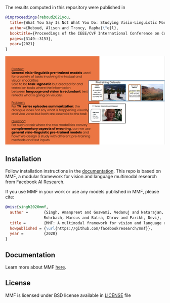The results computed in this repository were published in 
```bibtex
@inproceedings{reboud2021you,
  title={What You Say Is Not What You Do: Studying Visio-Linguistic Models for TV Series Summarization},
  author={Reboud, Alison and Troncy, Rapha{\"e}l},
  booktitle={Proceedings of the IEEE/CVF International Conference on Computer Vision},
  pages={3149--3153},
  year={2021}
}
```
![iccv](iccv.png)

## Installation

Follow installation instructions in the [documentation](https://mmf.sh/docs/getting_started/installation).
This repo is based on MMF, a modular framework for vision and language multimodal research from Facebook AI Research. 


If you use MMF in your work or use any models published in MMF, please cite:

```bibtex
@misc{singh2020mmf,
  author =       {Singh, Amanpreet and Goswami, Vedanuj and Natarajan, Vivek and Jiang, Yu and Chen, Xinlei and Shah, Meet and
                 Rohrbach, Marcus and Batra, Dhruv and Parikh, Devi},
  title =        {MMF: A multimodal framework for vision and language research},
  howpublished = {\url{https://github.com/facebookresearch/mmf}},
  year =         {2020}
}
```


## Documentation

Learn more about MMF [here](https://mmf.sh/docs).



## License

MMF is licensed under BSD license available in [LICENSE](LICENSE) file
